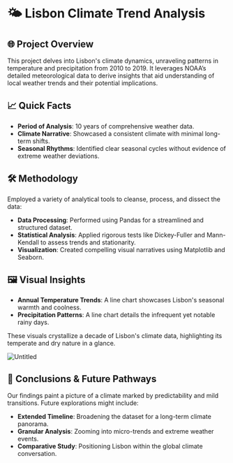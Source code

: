 # 🌤 Lisbon Climate Trend Analysis

🌐  Project Overview
---
This project delves into Lisbon's climate dynamics, unraveling patterns in temperature and precipitation from 2010 to 2019. It leverages NOAA’s detailed meteorological data to derive insights that aid understanding of local weather trends and their potential implications.

📈 Quick Facts
---
- **Period of Analysis**: 10 years of comprehensive weather data.
- **Climate Narrative**: Showcased a consistent climate with minimal long-term shifts.
- **Seasonal Rhythms**: Identified clear seasonal cycles without evidence of extreme weather deviations.

🛠️ Methodology
---
Employed a variety of analytical tools to cleanse, process, and dissect the data:

- **Data Processing**: Performed using Pandas for a streamlined and structured dataset.
- **Statistical Analysis**: Applied rigorous tests like Dickey-Fuller and Mann-Kendall to assess trends and stationarity.
- **Visualization**: Created compelling visual narratives using Matplotlib and Seaborn.

🖼️ Visual Insights
---
- **Annual Temperature Trends**: A line chart showcases Lisbon's seasonal warmth and coolness.
- **Precipitation Patterns**: A line chart details the infrequent yet notable rainy days.

These visuals crystallize a decade of Lisbon's climate data, highlighting its temperate and dry nature in a glance.

![Untitled](https://github.com/Sarah7x/Lisbon-Climate-Trend-Analysis/assets/152454919/7eb893b1-d474-4c7c-af5f-86962c8518f9)


🌱 Conclusions & Future Pathways
---
Our findings paint a picture of a climate marked by predictability and mild transitions. Future explorations might include:

- **Extended Timeline**: Broadening the dataset for a long-term climate panorama.
- **Granular Analysis**: Zooming into micro-trends and extreme weather events.
- **Comparative Study**: Positioning Lisbon within the global climate conversation.
